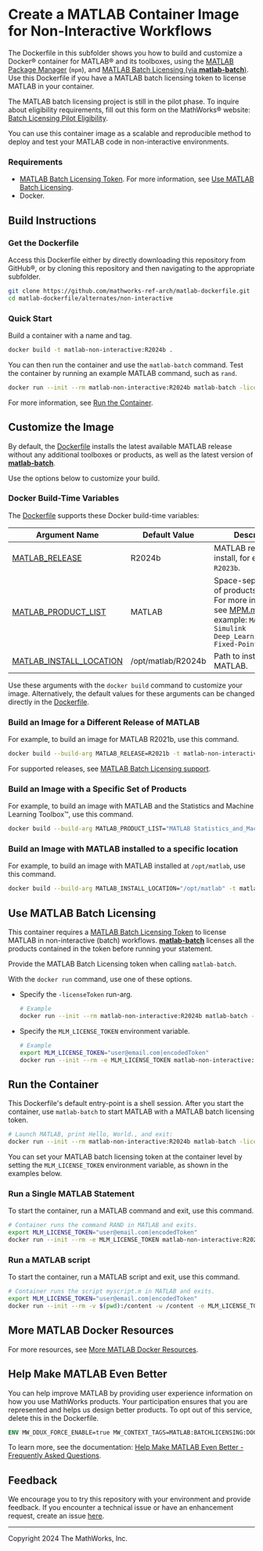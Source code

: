 # Create a MATLAB Container Image for Non-Interactive Workflows

The Dockerfile in this subfolder shows you how to build and customize a Docker&reg; container for MATLAB&reg; and its toolboxes, using the [MATLAB Package Manager](../../MPM.md) (`mpm`), and [MATLAB Batch Licensing (via **matlab-batch**)](MATLAB-BATCH.md). Use this Dockerfile if you have a MATLAB batch licensing token to license MATLAB in your container.

The MATLAB batch licensing project is still in the pilot phase. To inquire about eligibility requirements, fill out this form on the MathWorks&reg; website: [Batch Licensing Pilot Eligibility](https://www.mathworks.com/support/batch-tokens.html).

You can use this container image as a scalable and reproducible method to deploy and test your MATLAB code in non-interactive environments.

### Requirements
* [MATLAB Batch Licensing Token](MATLAB-BATCH.md#matlab-batch-licensing-token). For more information, see [Use MATLAB Batch Licensing](#use-matlab-batch-licensing).
* Docker.

## Build Instructions

### Get the Dockerfile

Access this Dockerfile either by directly downloading this repository from GitHub&reg;, or by cloning this repository and then navigating to the appropriate subfolder.

```bash
git clone https://github.com/mathworks-ref-arch/matlab-dockerfile.git
cd matlab-dockerfile/alternates/non-interactive
```

### Quick Start

Build a container with a name and tag.
```bash
docker build -t matlab-non-interactive:R2024b .
```

You can then run the container and use the `matlab-batch` command. Test the container by running an example MATLAB command, such as `rand`.
```bash
docker run --init --rm matlab-non-interactive:R2024b matlab-batch -licenseToken "user@email.com|encodedToken" "rand"
```
For more information, see [Run the Container](#run-the-container).

## Customize the Image

By default, the [Dockerfile](Dockerfile) installs the latest available MATLAB release without any additional toolboxes or products, as well as the latest version of [**matlab-batch**](MATLAB-BATCH.md).

Use the options below to customize your build.

### Docker Build-Time Variables
The [Dockerfile](Dockerfile) supports these Docker build-time variables:

| Argument Name | Default Value | Description |
|---|---|---|
| [MATLAB_RELEASE](#build-an-image-for-a-different-release-of-matlab) | R2024b | MATLAB release to install, for example, `R2023b`. |
| [MATLAB_PRODUCT_LIST](#build-an-image-with-a-specific-set-of-products) | MATLAB | Space-separated list of products to install. For more information, see [MPM.md](../../MPM.md). For example: `MATLAB Simulink Deep_Learning_Toolbox Fixed-Point_Designer` |
| [MATLAB_INSTALL_LOCATION](#build-an-image-with-matlab-installed-to-a-specific-location) | /opt/matlab/R2024b | Path to install MATLAB. |

Use these arguments with the `docker build` command to customize your image.
Alternatively, the default values for these arguments can be changed directly in the [Dockerfile](Dockerfile).

### Build an Image for a Different Release of MATLAB

For example, to build an image for MATLAB R2021b, use this command.
```bash
docker build --build-arg MATLAB_RELEASE=R2021b -t matlab-non-interactive:R2021b .
```

For supported releases, see [MATLAB Batch Licensing support](MATLAB-BATCH.md#limitations).

### Build an Image with a Specific Set of Products

For example, to build an image with MATLAB and the Statistics and Machine Learning Toolbox&trade;, use this command.
```bash
docker build --build-arg MATLAB_PRODUCT_LIST="MATLAB Statistics_and_Machine_Learning_Toolbox" -t matlab-stats-non-interactive:R2024b .
```

### Build an Image with MATLAB installed to a specific location

For example, to build an image with MATLAB installed at `/opt/matlab`, use this command.
```bash
docker build --build-arg MATLAB_INSTALL_LOCATION="/opt/matlab" -t matlab-non-interactive:R2024b .
```

## Use MATLAB Batch Licensing
This container requires a [MATLAB Batch Licensing Token](MATLAB-BATCH.md#matlab-batch-licensing-token) to license MATLAB in non-interactive (batch) workflows. [**matlab-batch**](MATLAB-BATCH.md) licenses all the products contained in the token before running your statement.

Provide the MATLAB Batch Licensing token when calling `matlab-batch`.

With the `docker run` command, use one of these options.

- Specify the `-licenseToken` run-arg.
    ```bash
    # Example
    docker run --init --rm matlab-non-interactive:R2024b matlab-batch -licenseToken "user@email.com|encodedToken" "disp('Hello, World.')"
    ```

- Specify the `MLM_LICENSE_TOKEN` environment variable.
    ```bash
    # Example
    export MLM_LICENSE_TOKEN="user@email.com|encodedToken"
    docker run --init --rm -e MLM_LICENSE_TOKEN matlab-non-interactive:R2024b matlab-batch "disp('Hello, World.')"
    ```

## Run the Container
This Dockerfile's default entry-point is a shell session. After you start the container, use `matlab-batch` to start MATLAB with a MATLAB batch licensing token.

```bash
# Launch MATLAB, print Hello, World., and exit:
docker run --init --rm matlab-non-interactive:R2024b matlab-batch -licenseToken "user@email.com|encodedToken" "disp('Hello, World.')"
```

You can set your MATLAB batch licensing token at the container level by setting the `MLM_LICENSE_TOKEN` environment variable, as shown in the examples below.

### Run a Single MATLAB Statement
To start the container, run a MATLAB command and exit, use this command.
```bash
# Container runs the command RAND in MATLAB and exits.
export MLM_LICENSE_TOKEN="user@email.com|encodedToken"
docker run --init --rm -e MLM_LICENSE_TOKEN matlab-non-interactive:R2024b matlab-batch rand
```

### Run a MATLAB script
To start the container, run a MATLAB script and exit, use this command.
```bash
# Container runs the script myscript.m in MATLAB and exits.
export MLM_LICENSE_TOKEN="user@email.com|encodedToken"
docker run --init --rm -v $(pwd):/content -w /content -e MLM_LICENSE_TOKEN matlab-non-interactive:R2024b matlab-batch "myscript"
```

## More MATLAB Docker Resources
For more resources, see [More MATLAB Docker Resources](../../README.md#more-matlab-docker-resources).

## Help Make MATLAB Even Better
You can help improve MATLAB by providing user experience information on how you use MathWorks products. Your participation ensures that you are represented and helps us design better products. To opt out of this service, delete this in the Dockerfile.
```Dockerfile
ENV MW_DDUX_FORCE_ENABLE=true MW_CONTEXT_TAGS=MATLAB:BATCHLICENSING:DOCKERFILE:V1
```

To learn more, see the documentation: [Help Make MATLAB Even Better - Frequently Asked Questions](https://www.mathworks.com/support/faq/user_experience_information_faq.html).

## Feedback
We encourage you to try this repository with your environment and provide feedback. If you encounter a technical issue or have an enhancement request, create an issue [here](https://github.com/mathworks-ref-arch/matlab-dockerfile/issues).

---
Copyright 2024 The MathWorks, Inc.
